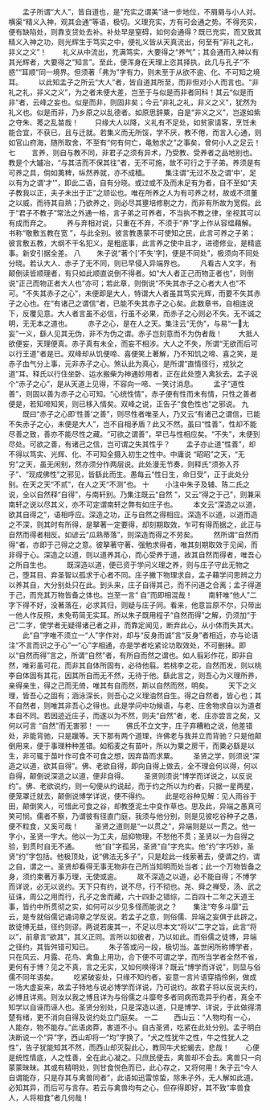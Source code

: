 <!-- { "loadSidebar": true } -->
　　孟子所谓“大人”，皆自道也，是“充实之谓美”进一步地位，不屑屑与小人对。横渠“精义入神，观其会通”等语，极切。义理充实，方有可会通之势。不得充实，便有缺陷处，则靠支贷处去补。补处早是窒碍，如何会通得？既已充实，而又致其精义入神之功，则光辉生于笃实之中，便礼义皆从天真流出，何至有“非礼之礼，非义之义”！ 
　　礼义从中流出，充满笃实，大要得之“养气”；其会通而入神以有其光辉者，大要得之“知言”。至此，便浑身在天理上恣其择执，此几与孔子“不惑”“耳顺”同一境界。但须著「弗为”字有力，则未至于从欲不逾、化、不可知之境耳。 
　　以此知孟子之所云“大人”者，皆自道其所至，而非但对小人而言也。“非礼之礼，非义之义”，为之者未便大差，岂至于与似是而非者同科！其云“似是而非”者，云峰之妄也。似是而非，则固非矣；今云“非礼之礼，非义之义”，犹然为礼义也。似是而非，乃乡原之以乱德者。如原思辞粟，自是“非义之义”，岂遂如紫之夺朱、莠之乱苗哉！ 
　　只缘大人以降，义礼有不足处，如贫家请客，烹饪未能合宜，不获已，且与迁就。若集义而无所馁，学不厌，教不倦，而言入心通，则如官山府海，随所取舍，不至有“何有何亡，黾勉求之”之事矣，曾何小人之足云！ 
七
　　言养，则自与教不同，非君子之须有异术，乃受教、受养者之品地别也。教是个大罏冶，“与其洁而不保其往”者，无不可施，故不可行之于子弟。养须是有可养之具，倘如荑稗，纵然养就，亦不成穑。 
　　集注谓“无过不及之谓‘中’，足以有为之谓‘才’”，即此二语，自有分晓。或过或不及而未足有为者，自不至如“夫子教我以正，夫子未出于正”之顽讼也。唯在所养之人为有可养之材，故或不须董之以威，而待其自熟；乃欲养之，则必尽其壅培修剔之力，而非有所故为宽假。此于“君子不教子”常法之外通一格，言子弟之可养者，不当执不教之律，坐视其可以有成而弃之。 
　　养与弃相对说，只重在不弃，不须于“养”字上作从容缊藉解。书称“敬敷五教在宽 ”，与此全别。彼言教愚蒙不可使知之民，此言可养之子弟；彼言敷五教，大纲不干名犯义，是粗底事，此言养之使中且才，进德修业，是精底事。新安引据全差。 
八
　　朱子说“著个[‘不失’字]，便是不同处”，极须向不同处分晓。若认大人、赤子了无不同，则已早侵入异端界也。 
　　凡看古人文字，有颠倒读皆顺理者，有只如此顺直说倒不得者。如“大人者正己而物正者也”，则倒说“正己而物正者大人也”亦可；若此章，则倒说“不失其赤子之心者大人也”不可。“不失其赤子之心”，未便即是大人，特谓大人者虽其笃实光辉，而要不失其赤子之心也。在“有诸己之谓信”者，已能不失其赤子之心矣。此数章书，自相连说下，反覆见意。大人者言虽不必信，行虽不必果，而赤子之心则必不失。无不诚之明，无无本之道也。 
　　赤子之心，是在人之天。集注云“无伪”，与易“一尢妄”一义，繇人见其无伪，非不为伪之谓。赤子岂刻意而不为伪者哉！ 
　　大抵人欲便妄，天理便真。赤子真有未全，而妄不相涉。大人之不失，所谓“无欲而后可以行王道”者是已。双峰却从饥便啼、喜便笑上著解，乃不知饥之啼、喜之笑，是赤子血气分上事，元非赤子之心。煞认此为真心，是所谓“直情径行，戎狄之道”耳。释氏以行住坐卧、运水搬柴为神通妙用者，正在此处堕入禽狄去。孟子说个“赤子之心”，是从天道上见得，不容向一啼、一笑讨消息。 
　　孟子“道性善”，则固以善为赤子之心可知。“心统性情”，赤子便有性而未有情，只性之善者便是，若知啼知笑，则已移入情矣。双峰之说，正告子“食色性也”之邪说。 
九
　　既曰“赤子之心即‘性善’之善”，则尽性者唯圣人，乃又云“有诸己之谓信，已能不失赤子之心，未便是大人”，岂不自相矛盾？此又不然。虽曰“性善”，性却不能尽善之致，善亦不能尽性之藏。“可欲之谓善”，早已与性相应矣。“不失”，未便到尽处。可欲之善，有诸己之信，岂可谓之失其性乎？ 
　　孟子亦止道“性善”，却不得以笃实、光辉、化、不可知全摄入初生之性中。中庸说 “昭昭”之天，“无穷”之天，虽无闲别，然亦须分作两层说。此处漫无节奏，则释氏“须弥入芥子”、“现成佛性”之邪见，皆繇此而生。愚每云“性日生，命日受”，正于此处分别。在天之天“不贰”，在人之天“不测”也。 
十
　　小注中朱子及辅、陈二氏之说，全以自然释“自得”，与南轩别。乃集注既云“自然 ”，又云“得之于己”，则兼采南轩之说以尽其义，亦不可定谓南轩之弊有如庄子也。 
　　本文云“深造之以道，欲其自得之”，语相呼应。深造之功，正与自然之得相应。深造不以道，以道而造之不深，则其时有所得，是拏著一定要得，却刻期取效，乍可有得而据之，此正与自然而得者相反。如谚云“瓜熟蒂落”，则深造而得之不劳矣。 
　　然所谓“自然而得”者，亦即于己得之之意。彼拏著守著、强勉求得者，唯其刻期取效于见闻，而非得于心。深造之以道，则以道养其心，而心受养于道，故其自然而得者，唯吾心之所自生也。 
　　既深造以道，便已资于学问义理之养，则与庄子守此无物之己，堕耳目、弃圣智以孤求于心者不同。庄子撇下物理求自，孟子藉学问思辨之力以养其自，大分别处只在此。到头来，庄子自得其己，而不问道之合离；孟子得道于己，而充其万物皆备之体也。岂至一言“ 自”而即相混哉！ 
　　南轩唯“他人”二字下得不好，没著落在，必求其归，则疑与庄子同。看来，他意旨原不尔，只带出一他人作反照，未免苟简无实耳。所以朱子既用程子“自然而得”之解，仍须加“于己”二字，使学者无疑得诸己者之非，而靠定闻见，断弃此心，从小体而失其大。 
　　此“自”字唯不须立一“人”字作对，却与“反身而诚”言“反身”者相近，亦与论语注“不言而识之于心”一“心”字相通，亦是学者吃紧论功取效处，不可删抹。即以“自然而得”言之，所谓“自然”者，有所自而然之谓也。如人翦彩作花，即非自然，唯彩虽可花，而非其自体所固有，必待他翦。若桃李之花，自然而发，则以桃李自体固有其花，因其所自而无不然，无待于他。繇此言之，则吾心为义理所养，亲得亲生，得之己而无倚，唯其有自而然，斯以自然而然，明矣。 
　　天下之义理，皆吾心之固有；涵泳深长，则吾心之义理油然自生。得之自然者，皆心也；其不自然者，则唯其非吾心之得也。此是学问中功候语，与老、庄舍物求自以为道者本自不同。若因迹近庄子，而遂以为不然，则夫“自然”者，老、庄亦尝言之矣，又何以可言 “自然”而无害邪！ 
一一
　　佛氏不立文字，庄子弃糟粕之说，他差错处，非能背驰，只是躐等。天下那有两个道理，许佛老与我并立而背驰？只是他颠倒用来，便于事理种种差错。如稻麦之有苗叶，所以为粟之房干，而粟必繇是以生，非可辄于苗叶作可食不可食之想，因弃苗而求粟。 
　　圣贤之学，则须说“深造之以道，欲其自得”。佛、老欲自得，即向自得上做去，全不理会何以得，何以自得，颠倒说深造之以道，便非自得。 
　　圣贤则须说“博学而详说之，以反说约”。佛、老欲说约，则一句便从约说起，而于约之所以为约者，只据一星两星，便笼罩迁就去，颠倒说博学详说，便不得约。 
　　此是吃谷种见解：见人雨谷于田，颠倒笑人，可惜此可食之谷，却教堕泥土中变作草也。思及此，异端之愚真可笑可悯。儒者不察，乃谓彼有径直门庭，我须与他分别，则是见彼吃谷种子之愚，便不粒食，又奚可哉！ 
　　圣贤之道则是“一以贯之”，异端则是以一贯之。他一字小，圣贤一字大。他以一为工夫，屈抑物理，不愁他不贯；圣贤以一为自得之验，到贯时自无不通。 
　　他“自”字孤另，圣贤“自”字充实。他“约”字巧妙，圣贤“约”字包括。他极顶处，说“佛法无多子”，只是趁此一线萦著去，便谓之约，谓之自，谓之一。圣贤却看得无事无物非在己所当知明而处当者；此一个万物皆备之身，须约束著万事万理，无使或逾。 
　　故不深造之以道，必不能自得；不博学而详说，必无以说约。天下只有约，说不尽，行不彻也。尧、舜之禅受，汤、武之征诛，周公之用而行，孔子之舍而藏，六十四卦之错综，二百四十二年之天道王事，皆约中所贯彻之实，如何可以少见多怪而能说之？ 
　　集注“夸多斗靡”云云，是专就俗儒记诵词章之学反说。若孟子之意，则俗儒、异端之妄俱于此辟之。故徒博无益，径约则谬。两说若废其一，不足以尽本文“将以”二字之旨。此言“将以”，前章言“欲其”，其义正同。言所以如彼者，乃以如此。而俗儒之徒博，异端之径约，其皆舛错可知已。 
　　朱子答或问一段，极切当。盖世闲所称博学者，只在风云、月露、花鸟、禽鱼上用功，合下便不可谓之学，而所当学者全然不省，更何有于博？见之不真，言之无实，又如何唤得详？既云“博学而详说”，则显与俗儒不同年语矣。 
　　吃紧破妄处，只缘不知约者，妄意一言片语穿插伶俐，做成一场大虚妄来，故孟子特地与说必博学而详说，乃可说约。故君子将以反说夫约，必博且详焉。则汝以我之博且详为与俗儒之斗靡夸多者同病而乖异乎约者，真全不知学以自诬而诬人也。圣贤分别处，只是深造以道，只是博学、详说，于此做得清楚有绪，更不消向自得及说约处立门庭矣。 
一二
　　西山云：“人物均有一心，人能存，物不能存。”此语卤莽，害道不小。自古圣贤，吃紧在此处分别。孟子明白决断说一个“异”字，西山却将一“均”字换了。“犬之性犹牛之性，牛之性犹人之性”，告子犹能知其不然，而西山却灭裂此心，教同牛犬蛇蝎去，悲哉！ 
　　心便是统性情底，人之性善，全在此心凝之。只庶民便去，禽兽却不会去。禽兽只一向蒙蒙昧昧。其或有精明处，则甘食悦色而已，此心存之，又将何用！朱子云“今人自谓能存，只是存其与禽兽同者”，此语如迅雷惊蛰，除朱子外，无人解如此道。必知其异，而后可与言存。若云与禽兽均有之心，但存得即好，其不致“率兽食人，人将相食”者几何哉！ 
